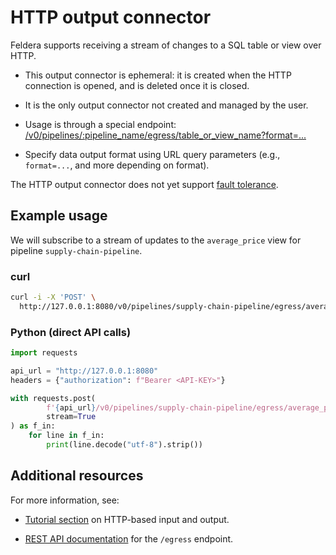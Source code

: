 # HTTP output connector

Feldera supports receiving a stream of changes to a SQL table or view over HTTP.

* This output connector is ephemeral: it is created when the HTTP
  connection is opened, and is deleted once it is closed.

* It is the only output connector not created and managed by the user.

* Usage is through a special
  endpoint: [/v0/pipelines/:pipeline_name/egress/table_or_view_name?format=...](/api/subscribe-to-a-stream-of-updates-from-a-sql-view-or-table)

* Specify data output format using URL query parameters
  (e.g., `format=...`, and more depending on format).

The HTTP output connector does not yet support [fault
tolerance](/pipelines/fault-tolerance).

## Example usage

We will subscribe to a stream of updates to the `average_price` view for pipeline `supply-chain-pipeline`.

### curl

```bash
curl -i -X 'POST' \
  http://127.0.0.1:8080/v0/pipelines/supply-chain-pipeline/egress/average_price?query=table\&mode=watch\&format=json
```

### Python (direct API calls)

```python
import requests

api_url = "http://127.0.0.1:8080"
headers = {"authorization": f"Bearer <API-KEY>"}

with requests.post(
        f'{api_url}/v0/pipelines/supply-chain-pipeline/egress/average_price?format=json',
        stream=True
) as f_in:
    for line in f_in:
        print(line.decode("utf-8").strip())
```

## Additional resources

For more information, see:

* [Tutorial section](/tutorials/basics/part2) on HTTP-based input and output.

* [REST API documentation](/api/subscribe-to-a-stream-of-updates-from-a-sql-view-or-table)
  for the `/egress` endpoint.
